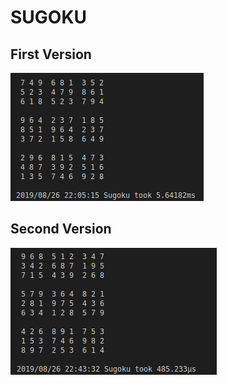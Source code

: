 # SUGOKU

## First Version

![First Version](https://github.com/ezeoleaf/sugoku/blob/master/images/first_version.png)

## Second Version

![Second Version](https://github.com/ezeoleaf/sugoku/blob/master/images/second_version.png)
